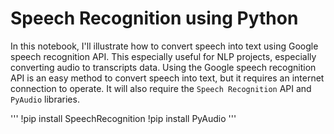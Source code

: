 # Speech Recognition using Python

In this notebook, I'll illustrate how to convert speech into text using Google speech recognition API. This especially useful for NLP projects, especially converting audio to transcripts data. Using the Google speech recognition API is an easy method to convert speech into text, but it requires an internet connection to operate.  It will also require the `Speech Recognition` API and `PyAudio` libraries.

'''
!pip install SpeechRecognition
!pip install PyAudio
'''
